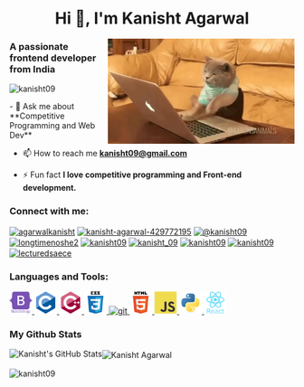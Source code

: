 <h1 align="center">Hi 👋, I'm Kanisht Agarwal</h1>
<img align="right" alt="Cat" width="330" src="https://github.com/kanisht09/kanisht09/blob/master/giphy%20(1).gif" />
<h3 align="left">A passionate frontend developer from India</h3>
<p align="left"> <img src="https://komarev.com/ghpvc/?username=kanisht09&label=Profile%20views&color=0e75b6&style=flat" alt="kanisht09" /> </p>
- 💬 Ask me about **Competitive Programming and Web Dev**

- 📫 How to reach me **kanisht09@gmail.com**

- ⚡ Fun fact **I love competitive programming and Front-end development.**

<h3 align="left">Connect with me:</h3>
<p align="left">
<a href="https://twitter.com/agarwalkanisht" target="blank"><img align="center" src="https://raw.githubusercontent.com/rahuldkjain/github-profile-readme-generator/master/src/images/icons/Social/twitter.svg" alt="agarwalkanisht" height="30" width="40" /></a>
<a href="https://linkedin.com/in/kanisht-agarwal-429772195" target="blank"><img align="center" src="https://raw.githubusercontent.com/rahuldkjain/github-profile-readme-generator/master/src/images/icons/Social/linked-in-alt.svg" alt="kanisht-agarwal-429772195" height="30" width="40" /></a>
<a href="https://medium.com/@kanisht09" target="blank"><img align="center" src="https://raw.githubusercontent.com/rahuldkjain/github-profile-readme-generator/master/src/images/icons/Social/medium.svg" alt="@kanisht09" height="30" width="40" /></a>
<a href="https://www.codechef.com/users/longtimenoshe2" target="blank"><img align="center" src="https://cdn.jsdelivr.net/npm/simple-icons@3.1.0/icons/codechef.svg" alt="longtimenoshe2" height="30" width="40" /></a>
<a href="https://www.hackerrank.com/kanisht09" target="blank"><img align="center" src="https://raw.githubusercontent.com/rahuldkjain/github-profile-readme-generator/master/src/images/icons/Social/hackerrank.svg" alt="kanisht09" height="30" width="40" /></a>
<a href="https://codeforces.com/profile/kanisht_09" target="blank"><img align="center" src="https://raw.githubusercontent.com/rahuldkjain/github-profile-readme-generator/master/src/images/icons/Social/codeforces.svg" alt="kanisht_09" height="30" width="40" /></a>
<a href="https://www.leetcode.com/kanisht09" target="blank"><img align="center" src="https://raw.githubusercontent.com/rahuldkjain/github-profile-readme-generator/master/src/images/icons/Social/leet-code.svg" alt="kanisht09" height="30" width="40" /></a>
<a href="https://www.hackerearth.com/kanisht09" target="blank"><img align="center" src="https://raw.githubusercontent.com/rahuldkjain/github-profile-readme-generator/master/src/images/icons/Social/hackerearth.svg" alt="kanisht09" height="30" width="40" /></a>
<a href="https://auth.geeksforgeeks.org/user/lecturedsaece" target="blank"><img align="center" src="https://raw.githubusercontent.com/rahuldkjain/github-profile-readme-generator/master/src/images/icons/Social/geeks-for-geeks.svg" alt="lecturedsaece" height="30" width="40" /></a>
</p>

<h3 align="left">Languages and Tools:</h3>
<p align="left"> <a href="https://getbootstrap.com" target="_blank" rel="noreferrer"> <img src="https://raw.githubusercontent.com/devicons/devicon/master/icons/bootstrap/bootstrap-plain-wordmark.svg" alt="bootstrap" width="40" height="40"/> </a> <a href="https://www.cprogramming.com/" target="_blank" rel="noreferrer"> <img src="https://raw.githubusercontent.com/devicons/devicon/master/icons/c/c-original.svg" alt="c" width="40" height="40"/> </a> <a href="https://www.w3schools.com/cpp/" target="_blank" rel="noreferrer"> <img src="https://raw.githubusercontent.com/devicons/devicon/master/icons/cplusplus/cplusplus-original.svg" alt="cplusplus" width="40" height="40"/> </a> <a href="https://www.w3schools.com/css/" target="_blank" rel="noreferrer"> <img src="https://raw.githubusercontent.com/devicons/devicon/master/icons/css3/css3-original-wordmark.svg" alt="css3" width="40" height="40"/> </a> <a href="https://git-scm.com/" target="_blank" rel="noreferrer"> <img src="https://www.vectorlogo.zone/logos/git-scm/git-scm-icon.svg" alt="git" width="40" height="40"/> </a> <a href="https://www.w3.org/html/" target="_blank" rel="noreferrer"> <img src="https://raw.githubusercontent.com/devicons/devicon/master/icons/html5/html5-original-wordmark.svg" alt="html5" width="40" height="40"/> </a> <a href="https://developer.mozilla.org/en-US/docs/Web/JavaScript" target="_blank" rel="noreferrer"> <img src="https://raw.githubusercontent.com/devicons/devicon/master/icons/javascript/javascript-original.svg" alt="javascript" width="40" height="40"/> </a> <a href="https://www.python.org" target="_blank" rel="noreferrer"> <img src="https://raw.githubusercontent.com/devicons/devicon/master/icons/python/python-original.svg" alt="python" width="40" height="40"/> </a> <a href="https://reactjs.org/" target="_blank" rel="noreferrer"> <img src="https://raw.githubusercontent.com/devicons/devicon/master/icons/react/react-original-wordmark.svg" alt="react" width="40" height="40"/> </a> </p>

### My Github Stats

<!-- <p><img align="left" src="https://github-readme-stats.vercel.app/api/top-langs?username=kanisht09&show_icons=true&locale=en&layout=compact&theme=dark" alt="kanisht09" /></p> -->

<a href="https://github.com/kanisht09/kanisht09">
  <img align="left" src="https://github-readme-stats.vercel.app/api/top-langs/?username=kanisht09&&show_icons=true&theme=dark" alt="Kanisht's GitHub Stats" />
</a>
<img align="center"src="https://github-readme-stats.vercel.app/api?username=kanisht09&show_icons=true&count_private=true&theme=dark" alt="Kanisht Agarwal" />
<p><img align="center" src="https://github-readme-streak-stats.herokuapp.com/?user=kanisht09&theme=dark" alt="kanisht09" /></p>




<br>
<br>

